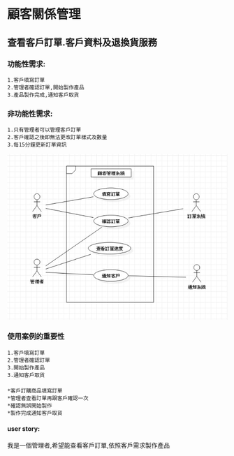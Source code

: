 # 顧客關係管理
## 查看客戶訂單.客戶資料及退換貨服務
### 功能性需求:
    1.客戶填寫訂單
    2.管理者確認訂單,開始製作產品
    3.產品製作完成,通知客戶取貨
### 非功能性需求:
    1.只有管理者可以管理客戶訂單
    2.客戶確認之後即無法更改訂單樣式及數量
    3.每15分鐘更新訂單資訊

![costomer](99999.jpg "usecasediagram")
### 使用案例的重要性
    1.客戶填寫訂單
    2.管理者確認訂單
    3.開始製作產品
    3.通知客戶取貨
#### 
    *客戶訂購商品填寫訂單   
    *管理者查看訂單再跟客戶確認一次
    *確認無誤開始製作
    *製作完成通知客戶取貨
#### user story:
我是一個管理者,希望能查看客戶訂單,依照客戶需求製作產品     
       
